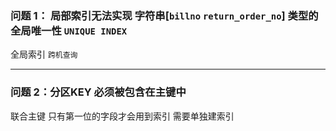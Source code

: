  
 ### 问题 1： 局部索引无法实现 字符串[`billno` `return_order_no`] 类型的全局唯一性 `UNIQUE INDEX`

 全局索引 `跨机查询`

---

 ### 问题 2：分区KEY 必须被包含在主键中

联合主键 只有第一位的字段才会用到索引 需要单独建索引